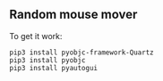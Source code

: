 ## Random mouse mover

To get it work:

```
pip3 install pyobjc-framework-Quartz
pip3 install pyobjc
pip3 install pyautogui
```
